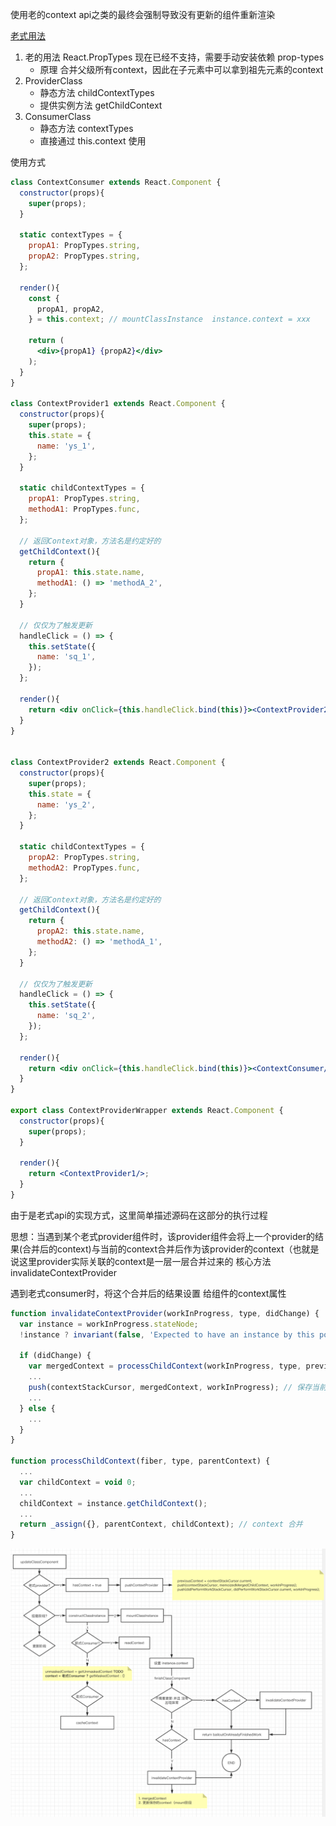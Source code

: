 使用老的context api之类的最终会强制导致没有更新的组件重新渲染

[老式用法](https://reactjs.org/docs/legacy-context.html#how-to-use-context)
1. 老的用法 React.PropTypes 现在已经不支持，需要手动安装依赖 prop-types
    - 原理 合并父级所有context，因此在子元素中可以拿到祖先元素的context
2. ProviderClass
    - 静态方法 childContextTypes
    - 提供实例方法 getChildContext
3. ConsumerClass
    - 静态方法 contextTypes
    - 直接通过 this.context 使用

使用方式
```jsx harmony
class ContextConsumer extends React.Component {
  constructor(props){
    super(props);
  }

  static contextTypes = {
    propA1: PropTypes.string,
    propA2: PropTypes.string,
  };

  render(){
    const {
      propA1, propA2,
    } = this.context; // mountClassInstance  instance.context = xxx

    return (
      <div>{propA1} {propA2}</div>
    );
  }
}

class ContextProvider1 extends React.Component {
  constructor(props){
    super(props);
    this.state = {
      name: 'ys_1',
    };
  }

  static childContextTypes = {
    propA1: PropTypes.string,
    methodA1: PropTypes.func,
  };

  // 返回Context对象，方法名是约定好的
  getChildContext(){
    return {
      propA1: this.state.name,
      methodA1: () => 'methodA_2',
    };
  }

  // 仅仅为了触发更新
  handleClick = () => {
    this.setState({
      name: 'sq_1',
    });
  };

  render(){
    return <div onClick={this.handleClick.bind(this)}><ContextProvider2/></div>;
  }
}


class ContextProvider2 extends React.Component {
  constructor(props){
    super(props);
    this.state = {
      name: 'ys_2',
    };
  }

  static childContextTypes = {
    propA2: PropTypes.string,
    methodA2: PropTypes.func,
  };

  // 返回Context对象，方法名是约定好的
  getChildContext(){
    return {
      propA2: this.state.name,
      methodA2: () => 'methodA_1',
    };
  }

  // 仅仅为了触发更新
  handleClick = () => {
    this.setState({
      name: 'sq_2',
    });
  };

  render(){
    return <div onClick={this.handleClick.bind(this)}><ContextConsumer/></div>;
  }
}

export class ContextProviderWrapper extends React.Component {
  constructor(props){
    super(props);
  }

  render(){
    return <ContextProvider1/>;
  }
}
```

由于是老式api的实现方式，这里简单描述源码在这部分的执行过程

思想：当遇到某个老式provider组件时，该provider组件会将上一个provider的结果(合并后的context)与当前的context合并后作为该provider的context（也就是说这里provider实际关联的context是一层一层合并过来的 核心方法 invalidateContextProvider

遇到老式consumer时，将这个合并后的结果设置 给组件的context属性

```javascript
function invalidateContextProvider(workInProgress, type, didChange) {
  var instance = workInProgress.stateNode;
  !instance ? invariant(false, 'Expected to have an instance by this point. This error is likely caused by a bug in React. Please file an issue.') : void 0;

  if (didChange) { 
    var mergedContext = processChildContext(workInProgress, type, previousContext);
    ...
    push(contextStackCursor, mergedContext, workInProgress); // 保存当前provider生成的context对象，该provider的孩子组件挂载/更新时就会将context属性设置为这个对象
    ...
  } else {
    ...
  }
}

function processChildContext(fiber, type, parentContext) {
  ...
  var childContext = void 0; 
  ...
  childContext = instance.getChildContext(); 
  ...
  return _assign({}, parentContext, childContext); // context 合并
}
```

![avatar](../../images/react/react-2020/old-context-1.png)



